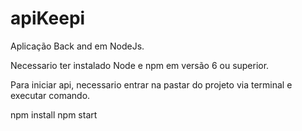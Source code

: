 # apiKeepi

Aplicação Back and em NodeJs.

Necessario ter instalado Node e npm em versão 6 ou superior.

Para iniciar api, necessario entrar na pastar do projeto via terminal e executar comando.

npm install
npm start
